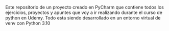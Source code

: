 Este repositorio de un proyecto creado en PyCharm que contiene todos los ejercicios, proyectos y apuntes que voy a ir realizando durante el curso de python en Udemy.
Todo esta siendo desarrollado en un entorno virtual de venv con Python 3.10

